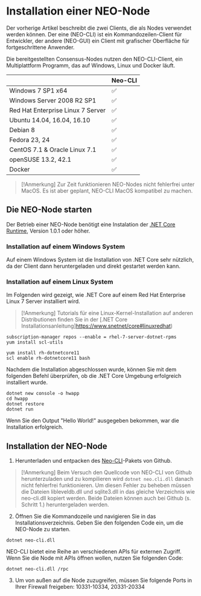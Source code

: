 # Installation einer NEO-Node 

Der vorherige Artikel beschreibt die zwei Clients, die als Nodes verwendet werden können. Der eine (NEO-CLI) ist ein Kommandozeilen-Client für Entwickler, der andere (NEO-GUI) ein Client mit grafischer Oberfläche für fortgeschrittene Anwender.

Die bereitgestellten Consensus-Nodes nutzen den NEO-CLI-Client, ein Multiplattform Programm, das auf Windows, Linux und Docker läuft.

|                                   | Neo-CLI |
| --------------------------------- | ----------------- |
| Windows 7 SP1 x64                 | ✅                 |
| Windows Server 2008 R2 SP1        | ✅                 |
| Red Hat Enterprise Linux 7 Server | ✅                 |
| Ubuntu 14.04, 16.04, 16.10        | ✅                 |
| Debian 8                          | ✅                 |
| Fedora 23, 24                     | ✅                 |
| CentOS 7.1 & Oracle Linux 7.1     | ✅                 |
| openSUSE 13.2, 42.1               | ✅                 |
| Docker                            | ✅                 |

> [!Anmerkung]
> Zur Zeit funktionieren NEO-Nodes nicht fehlerfrei unter MacOS. Es ist aber geplant, NEO-CLI MacOS kompatibel zu machen.

## Die NEO-Node starten

Der Betrieb einer NEO-Node benötigt eine Instalation der [.NET Core Runtime](https://www.microsoft.com/net/download/core#/runtime), Version 1.0.1 oder höher.

### Installation auf einem Windows System

Auf einem Windows System ist die Installation von .NET Core sehr nützlich, da der Client dann heruntergeladen und direkt gestartet werden kann.

### Installation auf einem Linux System

Im Folgenden wird gezeigt, wie .NET Core auf einem Red Hat Enterprise Linux 7 Server installiert wird.

> [!Anmerkung]
> Tutorials für eine Linux-Kernel-Installation auf anderen Distributionen finden Sie in der [.NET Core Installationsanleitung]https://www.snetnet/core#linuxredhat)


```
subscription-manager repos --enable = rhel-7-server-dotnet-rpms
yum install scl-utils
```

```
yum install rh-dotnetcore11
scl enable rh-dotnetcore11 bash
```

Nachdem die Installation abgeschlossen wurde, können Sie mit dem folgenden Befehl überprüfen, ob die .NET Core Umgebung erfolgreich installiert wurde.

```
dotnet new console -o hwapp
cd hwapp
dotnet restore
dotnet run
```

Wenn Sie den Output "Hello World!" ausgegeben bekommen, war die Installation erfolgreich.


## Installation der NEO-Node

1. Herunterladen und entpacken des [Neo-CLI](https://github.com/neo-project/neo-cli/releases)-Pakets von Github.

> [!Anmerkung]
> Beim Versuch den Quellcode von NEO-CLI von Github herunterzuladen und zu kompilieren wird `dotnet neo.cli.dll` danach nicht fehlerfrei funktionieren. Um diesen Fehler zu beheben müssen die Dateien libleveldb.dll und sqlite3.dll in das gleiche Verzeichnis wie neo-cli.dll kopiert werden. Beide Dateien können auch bei Github (s. Schritt 1.) heruntergeladen werden.

2. Öffnen Sie die Kommandozeile und navigieren Sie in das Installationsverzeichnis. Geben Sie den folgenden Code ein, um die NEO-Node zu starten.

```
dotnet neo-cli.dll
```

NEO-CLI bietet eine Reihe an verschiedenen APIs für externen Zugriff. Wenn Sie die Node mit APIs öffnen wollen, nutzen Sie folgenden Code:
```
dotnet neo-cli.dll /rpc
```
3. Um von außen auf die Node zuzugreifen, müssen Sie folgende Ports in Ihrer Firewall freigeben: 10331-10334, 20331-20334

